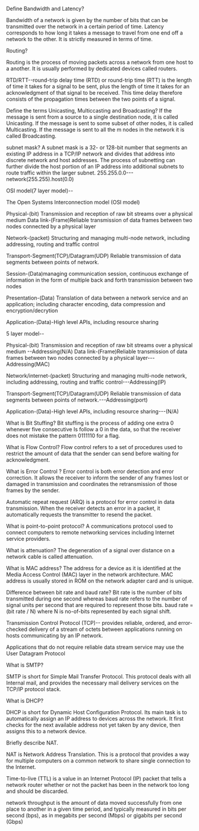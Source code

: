 Define Bandwidth and Latency?

 Bandwidth of a network is given by the number of bits that can be transmitted over the network in a certain period of time. 
 Latency corresponds to how long it takes a message to travel from one end off a network to the other. 
 It is strictly measured in terms of time.
 
 Routing?
 
 Routing is the process of moving packets across a network from one host to a another.
 It is usually performed by dedicated devices called routers. 
 
 RTD/RTT--round-trip delay time (RTD) or round-trip time (RTT) is the length of time it takes for a signal to be sent,
 plus the length of time it takes for an acknowledgment of that signal to be received.
 This time delay therefore consists of the propagation times between the two points of a signal.
 
 Define the terms Unicasting, Multiccasting and Broadcasting?
 If the message is sent from a source to a single destination node, it is called Unicasting.
If the message is sent to some subset of other nodes, it is called Multicasting.
If the message is sent to all the m nodes in the network it is called Broadcasting.


subnet mask?
A subnet mask is a 32- or 128-bit number that segments an existing IP address in a TCP/IP network and divides that address into discrete network and host addresses. The process of subnetting can further divide the host portion of an IP address into additional subnets to route traffic within the larger subnet.
255.255.0.0---network(255.255).host(0.0)

OSI model(7 layer model)--

The Open Systems Interconnection model (OSI model)

Physical-(bit) Transmission and reception of raw bit streams over a physical medium
Data link-(Frame)Reliable transmission of data frames between two nodes connected by a physical layer

Network-(packet) Structuring and managing multi-node network, including addressing, routing and traffic control

Transport-Segment(TCP)/Datagram(UDP) Reliable transmission of data segments between points of network.

Session-(Data)managing communication session, continuous exchange of information in the form of multiple back and forth transmission between two nodes

Presentation-(Data) Translation of data between a network service and an application; including character encoding, data compression and encryption/decrytion

Application-(Data)-High level APIs, including resource sharing


5 layer model--


Physical-(bit) Transmission and reception of raw bit streams over a physical medium --Addressing(N/A)
Data link-(Frame)Reliable transmission of data frames between two nodes connected by a physical layer---Addressing(MAC)

Network/internet-(packet) Structuring and managing multi-node network, including addressing, routing and traffic control---Addressing(IP)

Transport-Segment(TCP)/Datagram(UDP) Reliable transmission of data segments between points of network.---Addressing(port)

Application-(Data)-High level APIs, including resource sharing---(N/A)

What is Bit Stuffing?
Bit stuffing is the process of adding one extra 0 whenever five consecutive Is follow a 0 in the data, so that the receiver does not mistake the pattern 0111110 for a flag.

What is Flow Control?
Flow control refers to a set of procedures used to restrict the amount of data that the sender can send before waiting for acknowledgment.

What is Error Control ?
Error control is both error detection and error correction. It allows the receiver to inform the sender of any frames lost or damaged in transmission and coordinates the retransmission of those frames by the sender. 

Automatic repeat request (ARQ) is a protocol for error control in data transmission. When the receiver detects an error in a packet, it automatically requests the transmitter to resend the packet.

What is point-to-point protocol?
A communications protocol used to connect computers to remote networking services including Internet service providers.

What is attenuation?
The degeneration of a signal over distance on a network cable is called attenuation.

What is MAC address?
The address for a device as it is identified at the Media Access Control (MAC) layer in the network architecture. MAC address is usually stored in ROM on the network adapter card and is unique.


Difference between bit rate and baud rate?
Bit rate is the number of bits transmitted during one second whereas baud rate refers to the number of signal units per second that are required to represent those bits. 
  baud rate = (bit rate / N) 
  where N is no-of-bits represented by each signal shift.

Transmission Control Protocol (TCP)--
provides reliable, ordered, and error-checked delivery of a stream of octets between applications running on hosts communicating by an IP network.

Applications that do not require reliable data stream service may use the User Datagram Protocol

What is SMTP?

SMTP is short for Simple Mail Transfer Protocol. This protocol deals with all Internal mail, and provides the necessary mail delivery services on the TCP/IP protocol stack.

What is DHCP?

DHCP is short for Dynamic Host Configuration Protocol. Its main task is to automatically assign an IP address to devices across the network. It first checks for the next available address not yet taken by any device, then assigns this to a network device.


Briefly describe NAT.

NAT is Network Address Translation. This is a protocol that provides a way for multiple computers on a common network to share single connection to the Internet.

Time-to-live (TTL) is a value in an Internet Protocol (IP) packet that tells a network router whether or not the packet has been in the network too long and should be discarded.

network throughput is the amount of data moved successfully from one place to another in a given time period, and typically measured in bits per second (bps), as in megabits per second (Mbps) or gigabits per second (Gbps)



